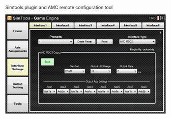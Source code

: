 Simtools plugin and AMC remote configuration tool

![Alt Text](https://github.com/tronicgr/AMC-MDCS-FIRMWARE/blob/master/Simtools_interface_plugin_and_tools/Simtools_MDCS_interface_plugin.jpg)

